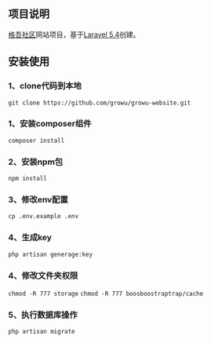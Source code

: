 ## 项目说明

[格吾社区](https://growu.me)网站项目，基于[Laravel 5.4](https://www.laravel.com)创建。

## 安装使用

### 1、clone代码到本地

`git clone https://github.com/growu/growu-website.git`

### 1、安装composer组件

`composer install`

### 2、安装npm包

`npm install`

### 3、修改env配置

`cp .env.example .env`

### 4、生成key

`php artisan generage:key`

### 4、修改文件夹权限

`chmod -R 777 storage`
`chmod -R 777 boosboostraptrap/cache`

### 5、执行数据库操作

`php artisan migrate`


